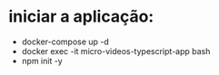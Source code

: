 # iniciar a aplicação:
  - docker-compose up -d
  - docker exec -it micro-videos-typescript-app bash
  - npm init -y